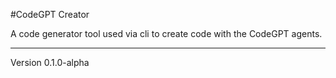#CodeGPT Creator

A code generator tool used via cli to create code with the CodeGPT agents.

-----
Version 0.1.0-alpha
